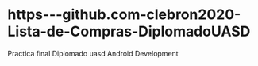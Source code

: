 # https---github.com-clebron2020-Lista-de-Compras-DiplomadoUASD
Practica final Diplomado uasd Android Development
